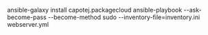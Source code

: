 ansible-galaxy install capotej.packagecloud
ansible-playbook --ask-become-pass --become-method sudo --inventory-file=inventory.ini webserver.yml